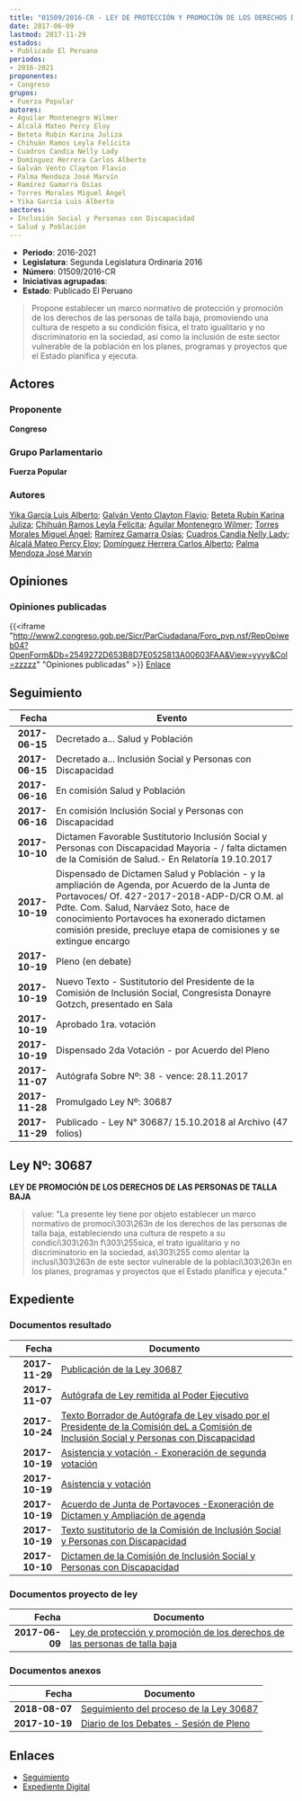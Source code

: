 ```yaml
---
title: "01509/2016-CR - LEY DE PROTECCIÓN Y PROMOCIÓN DE LOS DERECHOS DE LAS PERSONAS DE TALLA BAJA"
date: 2017-06-09
lastmod: 2017-11-29
estados:
- Publicado El Peruano
periodos:
- 2016-2021
proponentes:
- Congreso
grupos:
- Fuerza Popular
autores:
- Aguilar Montenegro Wilmer
- Alcalá Mateo Percy Eloy
- Beteta Rubín Karina Juliza
- Chihuán Ramos Leyla Felícita
- Cuadros Candia Nelly Lady
- Domínguez Herrera Carlos Alberto
- Galván Vento Clayton Flavio
- Palma Mendoza José Marvín
- Ramírez Gamarra Osías
- Torres Morales Miguel Ángel
- Yika García Luis Alberto
sectores:
- Inclusión Social y Personas con Discapacidad
- Salud y Población
---
```

- **Periodo**: 2016-2021
- **Legislatura**: Segunda Legislatura Ordinaria 2016
- **Número**: 01509/2016-CR
- **Iniciativas agrupadas**: 
- **Estado**: Publicado El Peruano

> Propone establecer un marco normativo de protección y promoción de los derechos de las personas de talla baja, promoviendo una cultura de respeto a su condición física, el trato igualitario y no discriminatorio en la sociedad, así como la inclusión de este sector vulnerable de la población en los planes, programas y proyectos que el Estado planifica y ejecuta.


## Actores

### Proponente

**Congreso**

### Grupo Parlamentario

**Fuerza Popular**

### Autores

[Yika García Luis Alberto](mailto:mailto:lyika@congreso.gob.pe); [Galván Vento Clayton Flavio](mailto:mailto:cgalvan@congreso.gob.pe); [Beteta Rubín Karina Juliza](mailto:mailto:kbeteta@congreso.gob.pe); [Chihuán Ramos Leyla Felícita](mailto:mailto:lchihuan@congreso.gob.pe); [Aguilar Montenegro Wilmer](mailto:mailto:waguilar@congreso.gob.pe); [Torres Morales Miguel Ángel](mailto:mailto:mtorresm@congreso.gob.pe); [Ramírez Gamarra Osías](mailto:mailto:oramirez@congreso.gob.pe); [Cuadros Candia Nelly Lady](mailto:mailto:ncuadros@congreso.gob.pe); [Alcalá Mateo Percy Eloy](mailto:mailto:palcala@congreso.gob.pe); [Domínguez Herrera Carlos Alberto](mailto:mailto:cdominguez@congreso.gob.pe); [Palma Mendoza José Marvín](mailto:mailto:jpalma@congreso.gob.pe)

## Opiniones

### Opiniones publicadas

{{<iframe "http://www2.congreso.gob.pe/Sicr/ParCiudadana/Foro_pvp.nsf/RepOpiweb04?OpenForm&Db=2549272D653B8D7E0525813A00603FAA&View=yyyy&Col=zzzzz" "Opiniones publicadas" >}}
[Enlace](http://www2.congreso.gob.pe/Sicr/ParCiudadana/Foro_pvp.nsf/RepOpiweb04?OpenForm&Db=2549272D653B8D7E0525813A00603FAA&View=yyyy&Col=zzzzz)


## Seguimiento

| Fecha | Evento |
|------:|--------|
| **2017-06-15** | Decretado a... Salud y Población |
| **2017-06-15** | Decretado a... Inclusión Social y Personas con Discapacidad |
| **2017-06-16** | En comisión Salud y Población |
| **2017-06-16** | En comisión Inclusión Social y Personas con Discapacidad |
| **2017-10-10** | Dictamen Favorable Sustitutorio Inclusión Social y Personas con Discapacidad Mayoria - / falta dictamen de la Comisión de Salud.- En Relatoría 19.10.2017 |
| **2017-10-19** | Dispensado de Dictamen Salud y Población - y la ampliación de Agenda, por Acuerdo de la Junta de Portavoces/ Of. 427-2017-2018-ADP-D/CR O.M. al Pdte. Com. Salud, Narváez Soto, hace de conocimiento Portavoces ha exonerado dictamen comisión preside, precluye etapa de comisiones y se extingue encargo |
| **2017-10-19** | Pleno (en debate) |
| **2017-10-19** | Nuevo Texto - Sustitutorio del Presidente de la Comisión de Inclusión Social, Congresista Donayre Gotzch, presentado en Sala |
| **2017-10-19** | Aprobado 1ra. votación |
| **2017-10-19** | Dispensado 2da Votación - por Acuerdo del Pleno |
| **2017-11-07** | Autógrafa Sobre Nº: 38 - vence: 28.11.2017 |
| **2017-11-28** | Promulgado Ley Nº: 30687 |
| **2017-11-29** | Publicado - Ley N° 30687/ 15.10.2018 al Archivo (47 folios) |

## Ley Nº: 30687

**LEY DE PROMOCIÓN DE LOS DERECHOS DE LAS PERSONAS DE TALLA BAJA**

> value: "La presente ley tiene por objeto establecer un marco normativo de promoci\303\263n de los derechos de las personas de talla baja, estableciendo una cultura de respeto a su condici\303\263n f\303\255sica, el trato igualitario y no discriminatorio en la sociedad, as\303\255 como alentar la inclusi\303\263n de este sector vulnerable de la poblaci\303\263n en los planes, programas y proyectos que el Estado planifica y ejecuta."


## Expediente

### Documentos resultado

| Fecha | Documento |
|------:|-----------|
| **2017-11-29** | [Publicación de la Ley 30687](http://www.leyes.congreso.gob.pe/Documentos/2016_2021/ADLP/Normas_Legales/30687-LEY.pdf) |
| **2017-11-07** | [Autógrafa de Ley remitida al Poder Ejecutivo](http://www.leyes.congreso.gob.pe/Documentos/2016_2021/ADLP/Texto_Aprobado/AU0150920171107.pdf) |
| **2017-10-24** | [Texto Borrador de Autógrafa de Ley visado por el Presidente de la Comisión deL a Comisión de Inclusión Social y Personas con Discapacidad](http://www.leyes.congreso.gob.pe/Documentos/2016_2021/Texto_Borrador_de_Autografa/BAU0150920171024.pdf) |
| **2017-10-19** | [Asistencia y votación - Exoneración de segunda votación](http://www.leyes.congreso.gob.pe/Documentos/2016_2021/Asistencia_y_Votacion/Proyectos_de_Ley/Exoneracion_de_Segunda_Votacion/ESV0150920171019.pdf) |
| **2017-10-19** | [Asistencia y votación](http://www.leyes.congreso.gob.pe/Documentos/2016_2021/Asistencia_y_Votacion/Proyectos_de_Ley/AV0150920171019.pdf) |
| **2017-10-19** | [Acuerdo de Junta de Portavoces -Exoneración de Dictamen y Ampliación de agenda](http://www.leyes.congreso.gob.pe/Documentos/2016_2021/Acuerdos/Junta_Portavoces/AJP0150920171019.pdf) |
| **2017-10-19** | [Texto sustitutorio de la Comisión de Inclusión Social y Personas con Discapacidad](http://www.leyes.congreso.gob.pe/Documentos/2016_2021/Texto_Sustitutorio/Proyectos_de_Ley/TS0150920171019.pdf) |
| **2017-10-10** | [Dictamen de la Comisión de Inclusión Social y Personas con Discapacidad](http://www.leyes.congreso.gob.pe/Documentos/2016_2021/Dictamenes/Proyectos_de_Ley/01509DC13MAY20171010.pdf) |

### Documentos proyecto de ley

| Fecha | Documento |
|------:|-----------|
| **2017-06-09** | [Ley de protección y promoción de los derechos de las personas de talla baja](http://www.leyes.congreso.gob.pe/Documentos/2016_2021/Proyectos_de_Ley_y_de_Resoluciones_Legislativas/PL0150920170609..PDF) |

### Documentos anexos

| Fecha | Documento |
|------:|-----------|
| **2018-08-07** | [Seguimiento del proceso de la Ley 30687](http://www.leyes.congreso.gob.pe/Documentos/2016_2021/Seguimiento_de_Proyectos_de_Ley/01509PL20180807.pdf) |
| **2017-10-19** | [Diario de los Debates - Sesión de Pleno](http://www.leyes.congreso.gob.pe/Documentos/2016_2021/ADLP/Diario_Debates/30687-TDD.pdf) |

## Enlaces

- [Seguimiento](http://www2.congreso.gob.pe/Sicr/TraDocEstProc/CLProLey2016.nsf/f7fff46988ca05b1052578e100829cc7/934a4f1b984d07550525813a00687eb9?OpenDocument)
- [Expediente Digital](http://www2.congreso.gob.pe/Sicr/TraDocEstProc/Expvirt_2011.nsf/visbusqptramdoc1621/01509?opendocument)

